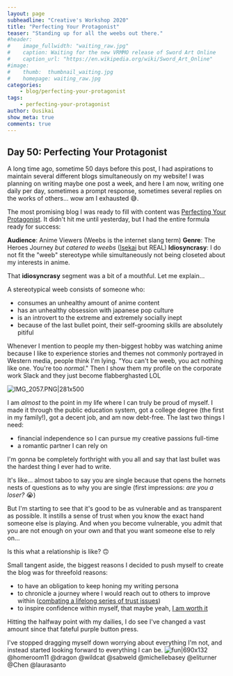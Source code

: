 ```yaml
---
layout: page
subheadline: "Creative's Workshop 2020"
title: "Perfecting Your Protagonist"
teaser: "Standing up for all the weebs out there."
#header:
#    image_fullwidth: "waiting_raw.jpg"
#    caption: Waiting for the new VRMMO release of Sword Art Online
#    caption_url: "https://en.wikipedia.org/wiki/Sword_Art_Online"
#image:
#    thumb:  thumbnail_waiting.jpg
#    homepage: waiting_raw.jpg
categories:
    - blog/perfecting-your-protagonist
tags:
    - perfecting-your-protagonist
author: Ousikai
show_meta: true
comments: true
---
```

## Day 50: Perfecting Your Protagonist
A long time ago, sometime 50 days before this post, I had aspirations to maintain several different blogs simultaneously on my website! I was planning on writing maybe one post a week, and here I am now, writing one daily per day, sometimes a prompt response, sometimes several replies on the works of others... wow am I exhausted :sweat_smile:.  

The most promising blog I was ready to fill with content was [Perfecting Your Protagonist](https://atemosta.com/blog/perfecting-your-protagonist/). It didn't hit me until yesterday, but I had the entire formula ready for success:

**Audience**: Anime Viewers (Weebs is the internet slang term)
**Genre**:  The Heroes Journey *but catered to weebs* ([Isekai](https://pro2.akimbo.com/t/my-life-as-a-refrigerator/33307) but REAL)
**Idiosyncrasy**: I do not fit the "weeb" stereotype while simultaneously not being closeted about my interests in anime.

That **idiosyncrasy** segment was a bit of a mouthful. Let me explain...

A stereotypical weeb consists of someone who:

* consumes an unhealthy amount of anime content
* has an unhealthy obsession with japanese pop culture 
* is an introvert to the extreme and extremely socially inept 
* because of the last bullet point, their self-grooming skills are absolutely pitiful

Whenever I mention to people my then-biggest hobby was watching anime because I like to experience stories and themes not commonly portrayed in Western media, people think I'm lying. "You can't be weeb, you act nothing like one. You're too *normal*." Then I show them my profile on the corporate work Slack and they just become flabberghasted LOL

![IMG_2057.PNG|281x500](upload://4IRl1fXbz7JsmUmopeGrpRqxYAZ.jpeg) 

I am *almost* to the point in my life where I can truly be proud of myself. I made it through the public education system, got a college degree (the first in my family!), got a decent job, and am now debt-free. The last two things I need:

* financial independence so I can pursue my creative passions full-time
* a romantic partner I can rely on 

I'm gonna be completely forthright with you all and say that last bullet was the hardest thing I ever had to write.

It's like... almost taboo to say you are single because that opens the hornets nests of questions as to why you are single (first impressions: *are you a loser?* :sob:) 

But I'm starting to see that it's good to be as vulnerable and as transparent as possible. It instills a sense of trust when you know the exact hand someone else is playing. And when you become vulnerable, you admit that you are not enough on your own and that you want someone else to rely on...

Is this what a relationship is like? :upside_down_face: 

Small tangent aside, the biggest reasons I decided to push myself to create the blog was for threefold reasons:

* to have an obligation to keep honing my writing persona
* to chronicle a journey where I would reach out to others to improve within ([combating a lifelong series of trust issues](https://pro2.akimbo.com/t/oscar-k-sandoval-rivera-dailies-tempest-crossing-begins/27179/187?u=mtfallsvr))
* to inspire confidence within myself, that maybe yeah, [I am worth it](https://pro2.akimbo.com/t/laura-santo-dailies/26934/223?u=mtfallsvr)

Hitting the halfway point with my dailies, I do see I've changed a vast amount since that fateful purple button press. 

I've stopped dragging myself down worrying about everything I'm not, and instead started looking forward to everything I can be. 
![fun|690x132](upload://s9fwEH07BsfyD4L7oDX5ZsPOku2.png) 
@homeroom11 @dragon @wildcat @sabweld @michellebasey @eliturner @Chen @laurasanto